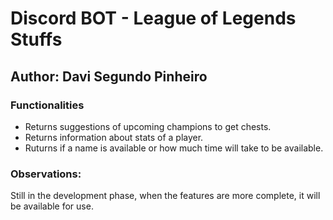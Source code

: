 # Discord BOT - League of Legends Stuffs

## Author: Davi Segundo Pinheiro

### Functionalities
- Returns suggestions of upcoming champions to get chests.
- Returns information about stats of a player.
- Ruturns if a name is available or how much time will take to be available.

### Observations:
Still in the development phase, when the features are more complete, it will be available for use.